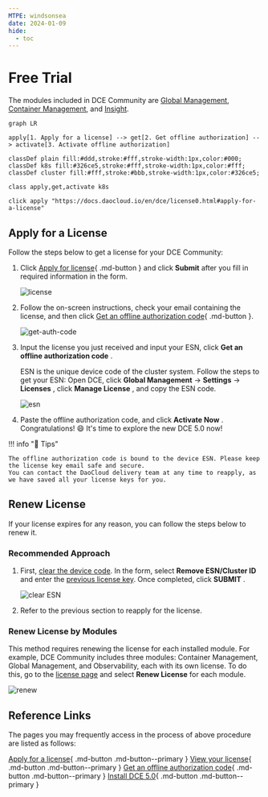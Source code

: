 ```yaml
---
MTPE: windsonsea
date: 2024-01-09
hide:
  - toc
---
```


# Free Trial

The modules included in DCE Community are [Global Management](../ghippo/intro/index.md),
[Container Management](../kpanda/intro/index.md), and [Insight](../insight/intro/index.md).

```mermaid
graph LR

apply[1. Apply for a license] --> get[2. Get offline authorization] --> activate[3. Activate offline authorization]

classDef plain fill:#ddd,stroke:#fff,stroke-width:1px,color:#000;
classDef k8s fill:#326ce5,stroke:#fff,stroke-width:1px,color:#fff;
classDef cluster fill:#fff,stroke:#bbb,stroke-width:1px,color:#326ce5;

class apply,get,activate k8s

click apply "https://docs.daocloud.io/en/dce/license0.html#apply-for-a-license"
```

## Apply for a License

Follow the steps below to get a license for your DCE Community:

1. Click [Apply for license](https://qingflow.com/f/58604bf8){ .md-button } and click __Submit__ after you fill in required information in the form.

    ![license](https://docs.daocloud.io/daocloud-docs-images/docs/en/docs/dce/images/license011.png)

2. Follow the on-screen instructions, check your email containing the license, and then click [Get an offline authorization code](https://license.daocloud.io/dce5-license){ .md-button }.

    ![get-auth-code](https://docs.daocloud.io/daocloud-docs-images/docs/en/docs/dce/images/license012.png)

3. Input the license you just received and input your ESN, click __Get an offline authorization code__ .

    ESN is the unique device code of the cluster system.
    Follow the steps to get your ESN: Open DCE, click __Global Management__ -> __Settings__ -> __Licenses__ , click __Manage License__ , and copy the ESN code.

    ![esn](https://docs.daocloud.io/daocloud-docs-images/docs/en/docs/dce/images/license02.png)

4. Paste the offline authorization code, and click __Activate Now__ . Congratulations! :smile: It's time to explore the new DCE 5.0 now!

!!! info "📢 Tips"

    The offline authorization code is bound to the device ESN. Please keep the license key email safe and secure.
    You can contact the DaoCloud delivery team at any time to reapply, as we have saved all your license keys for you.

## Renew License

If your license expires for any reason, you can follow the steps below to renew it.

### Recommended Approach

1. First, [clear the device code](https://qingflow.com/f/58604bf8). In the form, select __Remove ESN/Cluster ID__ and enter the [previous license key](https://license.daocloud.io/dce5-licenses). Once completed, click __SUBMIT__ .

    ![clear ESN](https://docs.daocloud.io/daocloud-docs-images/docs/en/docs/dce/images/esn.png)

2. Refer to the previous section to reapply for the license.

### Renew License by Modules

This method requires renewing the license for each installed module.
For example, DCE Community includes three modules: Container Management, Global Management, and Observability, each with its own license.
To do this, go to the [license page](https://qingflow.com/f/58604bf8) and select __Renew License__ for each module.

![renew](https://docs.daocloud.io/daocloud-docs-images/docs/en/docs/dce/images/extend.png)

## Reference Links

The pages you may frequently access in the process of above procedure are listed as follows:

[Apply for a license](https://qingflow.com/f/58604bf8){ .md-button .md-button--primary }
[View your license](https://license.daocloud.io/dce5-licenses){ .md-button .md-button--primary }
[Get an offline authorization code](https://license.daocloud.io/dce5-license){ .md-button .md-button--primary }
[Install DCE 5.0](../install/index.md){ .md-button .md-button--primary }
